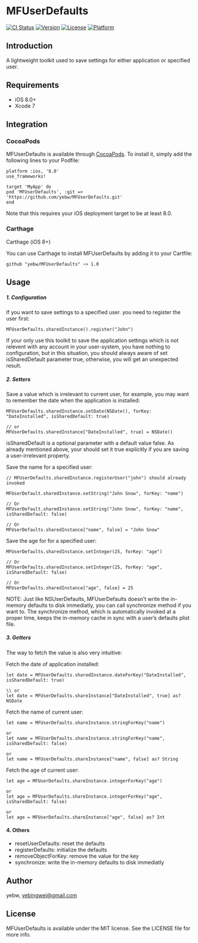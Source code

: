 # MFUserDefaults

[![CI Status](http://img.shields.io/travis/yebw/MFUserDefaults.svg?style=flat)](https://travis-ci.org/yebw/MFUserDefaults)
[![Version](https://img.shields.io/cocoapods/v/MFUserDefaults.svg?style=flat)](http://cocoapods.org/pods/MFUserDefaults)
[![License](https://img.shields.io/cocoapods/l/MFUserDefaults.svg?style=flat)](http://cocoapods.org/pods/MFUserDefaults)
[![Platform](https://img.shields.io/cocoapods/p/MFUserDefaults.svg?style=flat)](http://cocoapods.org/pods/MFUserDefaults)

## Introduction
A lightweight toolkit used to save settings for either application or specified user.

## Requirements	
* iOS 8.0+
* Xcode 7

## Integration

### CocoaPods	
MFUserDefaults is available through [CocoaPods](http://cocoapods.org). To install
it, simply add the following lines to your Podfile:

```
platform :ios, '8.0'	
use_frameworks!	

target 'MyApp' do	
pod 'MFUserDefaults', :git => 'https://github.com/yebw/MFUserDefaults.git'
end
```

Note that this requires your iOS deployment target to be at least 8.0.

### Carthage
Carthage (iOS 8+)

You can use Carthage to install MFUserDefaults by adding it to your Cartfile:

```
github "yebw/MFUserDefaults" ~> 1.0
```


## Usage

##### 1. Configuration	
If you want to save settings to a specified user. you need to register the user first:

```
MFUserDefaults.sharedInstance().register("John")
```

If your only use this toolkit to save the application settings which is not relevent with any account in your user-system, you have nothing to configuration, but in this situation, you should always aware of set isSharedDefault parameter true, otherwise, you will get an unexpected result.

##### 2. Setters
Save a value which is irrelevant to current user, for example, you may want to remember the date when the application is installed:

```
MFUserDefaults.sharedInstance.setDate(NSDate(), forKey: "DateInstalled", isSharedDefault: true)

// or
MFUserDefaults.sharedInstance["DateInstalled", true] = NSDate()
```

isSharedDefault is a optional parameter with a default value false. As already mentioned above, your should set it true explicitly if you are saving a user-irrelevant property.

Save the name for a specified user:	

```
// MFUserDefaults.sharedInstance.registerUser("john") should already invoked

MFUserDefault.sharedInstance.setString("John Snow", forKey: "name")

// Or
MFUserDefault.sharedInstance.setString("John Snow", forKey: "name", isSharedDefault: false)

// Or 
MFUserDefaults.sharedInstance["name", false] = "John Snow"
```

Save the age for for a specified user:	

```
MFUserDefaults.sharedInstance.setInteger(25, forKey: "age")

// Or
MFUserDefaults.sharedInstance.setInteger(25, forKey: "age", isSharedDefault: false)

// Or 
MFUserDefaults.sharedInstance["age", false] = 25
```

NOTE: Just like NSUserDefaults, MFUserDefaults doesn't write the in-memory defaults to disk immediatly, you can call synchronize method if you want to.  The synchronize method, which is automatically invoked at a proper time, keeps the in-memory cache in sync with a user’s defaults plist file.

##### 3. Getters	
The way to fetch the value is also very intuitive:

Fetch the date of application installed:	

```
let date = MFUserDefaults.sharedInstance.dateForKey("DateInstalled", isSharedDefault: true)

\\ or
let date = MFUserDefaults.shareInstance["DateInstalled", true] as? NSDate
```

Fetch the name of current user:

```
let name = MFUserDefaults.shareInstance.stringForKey("name")

or 
let name = MFUserDefaults.shareInstance.stringForKey("name", isSharedDefault: false)

or
let name = MFUserDefaults.shareInstance["name", false] as? String
```

Fetch the age of current user:

```
let age = MFUserDefaults.shareInstance.integerForKey("age")

or 
let age = MFUserDefaults.shareInstance.integerForKey("age", isSharedDefault: false)

or
let age = MFUserDefaults.shareInstance["age", false] as? Int
```

#### 4. Others
* resetUserDefaults: reset the defaults
* registerDefaults: initialize the defaults
* removeObjectForKey: remove the value for the key
* synchronize: write the in-memory defaults to disk immediatly

## Author

yebw, yebingwei@gmail.com


## License

MFUserDefaults is available under the MIT license. See the LICENSE file for more info.
